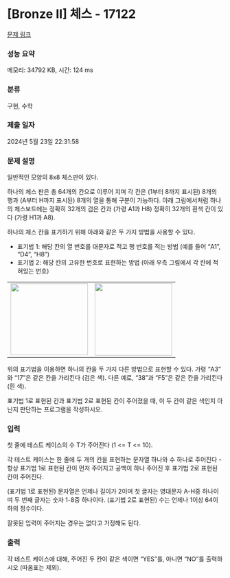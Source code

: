 # [Bronze II] 체스 - 17122 

[문제 링크](https://www.acmicpc.net/problem/17122) 

### 성능 요약

메모리: 34792 KB, 시간: 124 ms

### 분류

구현, 수학

### 제출 일자

2024년 5월 23일 22:31:58

### 문제 설명

<p>일반적인 모양의 8x8 체스판이 있다.</p>

<p>하나의 체스 판은 총 64개의 칸으로 이루어 지며 각 칸은 (1부터 8까지 표시된) 8개의 행과 (A부터 H까지 표시된) 8개의 열을 통해 구분이 가능하다. 아래 그림에서처럼 하나의 체스보드에는 정확히 32개의 검은 칸과 (가령 A1과 H8) 정확히 32개의 흰색 칸이 있다 (가령 H1과 A8). </p>

<p>하나의 체스 칸을 표기하기 위해 아래와 같은 두 가지 방법을 사용할 수 있다.</p>

<ul>
	<li>표기법 1: 해당 칸의 열 번호를 대문자로 적고 행 번호를 적는 방법 (예를 들어 “A1”, “D4”, “H8”)</li>
	<li>표기법 2: 해당 칸의 고유한 번호로 표현하는 방법 (아래 우측 그림에서 각 칸에 적혀있는 번호)</li>
</ul>

<table class="table table-bordered" style="width:100%;">
	<tbody>
		<tr>
			<td style="text-align: center;"><img alt="" src="https://upload.acmicpc.net/c4c872e6-7f7d-415e-a589-faf3e933f41c/-/preview/" style="width: 180px; height: 167px;"></td>
			<td style="text-align: center;"><img alt="" src="https://upload.acmicpc.net/8278a127-37ee-4bbf-b002-bd1f9526988a/-/preview/" style="width: 180px; height: 169px;"></td>
		</tr>
	</tbody>
</table>

<p>위의 표기법을 이용하면 하나의 칸을 두 가지 다른 방법으로 표현할 수 있다. 가령 “A3” 와 “17”은 같은 칸을 가리킨다 (검은 색). 다른 예로, “38”과 “F5”은 같은 칸을 가리킨다 (흰 색). </p>

<p>표기법 1로 표현된 칸과 표기법 2로 표현된 칸이 주어졌을 때, 이 두 칸이 같은 색인지 아닌지 판단하는 프로그램을 작성하시오. </p>

### 입력 

 <p>첫 줄에 테스트 케이스의 수 T가 주어진다 (1 <= T <= 10).</p>

<p>각 테스트 케이스는 한 줄에 두 개의 칸을 표현하는 문자열 하나와 수 하나로 주어진다 - 항상 표기법 1로 표현된 칸이 먼저 주어지고 공백이 하나 주어진 후 표기법 2로 표현된 칸이 주어진다.</p>

<p>(표기법 1로 표현된) 문자열은 언제나 길이가 2이며 첫 글자는 영대문자 A-H중 하나이며 두 번째 글자는 숫자 1-8중 하나이다. (표기법 2로 표현된) 수는 언제나 1이상 64이하의 정수이다.</p>

<p>잘못된 입력이 주어지는 경우는 없다고 가정해도 된다.</p>

### 출력 

 <p>각 테스트 케이스에 대해, 주어진 두 칸이 같은 색이면 “YES”를, 아니면 “NO”를 출력하시오 (따옴표는 제외). </p>

